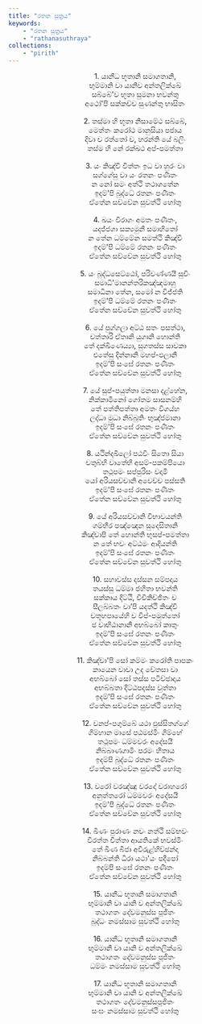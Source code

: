 ```yaml
---
title: "රතන සූත්‍රය"
keywords: 
    - "රතන සූත්‍රය"
    - "rathanasuthraya"
collections:
    - "pirith"
---
```

<p style='text-align:center'>1. යානීධ භූතානි සමාගතානි,<br />භුම්මානි වා යානිව අන්තලික්ඛේ<br />සබ්බේ&#39;ව භූතා සුමනා භවන්තු<br />අථෝ&#39;පි සක්කච්ච සුණන්තු භාසිතං<br /><br />2. තස්මා හි භූතා නිසාමේථ සබ්බේ,<br />මෙත්තං කරෝථ මානුසියා පජාය<br />දිවා ච රත්තෝ ච, හරන්ති යේ බලිං<br />තස්ම හි නේ රක්ඛථ අප්-පමත්තා<br /><br />3. යං කිඤ්චි විත්තං ඉධ වා හුරං වා<br />සග්ගේසු වා යං රතනං පණීතං<br />න නෝ සමං අත්ථි තථාගතේන<br />ඉදම්&#39;පි බුද්ධේ රතනං පණීතං<br />ඒතේන සච්චේන සුවත්ථි හෝතු<br /><br />4. ඛයං විරාගං අමතං පණීතං,<br />යදජ්ජගා සක්&zwj;යමුනී සමාහිතෝ<br />න තේන ධම්මේන සමත්ථි කිඤ්චි<br />ඉදම්&#39;පි ධම්මේ රතනං පණීතං<br />ඒතේන සච්චේන සුවත්ථි හෝතු<br /><br />5. යං බුද්ධසෙට්ඨෝ, පරිවණ්ණයී සුචිං<br />සමාධි&#39;මානන්තරිකඤ්ඤමාහු<br />සමාධිනා තේන, සමෝ න විජ්ජති<br />ඉදම්&#39;පි ධම්මේ රතනං පණීතං<br />ඒතේන සච්චේන සුවත්ථි හෝතු<br /><br />6. යේ පුග්ගලා අට්ඨ සතං පසත්ථා,<br />චත්තාරි ඒතානි යුගානි හොන්ති<br />තේ දක්ඛිණෙය්&zwj;යා, සුගතස්ස සාවකා<br />එතේසු දින්නානි මහප්-ඵලානි<br />ඉදම්&#39;පි සංඝේ රතනං පණීතං<br />ඒතේන සච්චේන සුවත්ථි හෝතු<br /><br />7. යේ සුප්-පයුත්තා මනසා දළ්හේන,<br />නික්කාමිනෝ ගෝතම සාසනම්හි<br />තේ පත්තිපත්තා අමතං විගය්හ<br />ලද්ධා මුධා නිබ්බුතිං භුඤ්ජමානා<br />ඉදම්&#39;පි සංඝේ රතනං පණීතං<br />ඒතේන සච්චේන සුවත්ථි හෝතු<br /><br />8. යථින්දඛීලෝ පඨවිං සිතො සියා<br />චතුබ්භි වාතේභි අසම්-පකම්පියො<br />තථූපමං සප්පුරිසං වදාමි<br />යෝ අරියසච්චානි අවෙච්ච පස්සති<br />ඉදම්&#39;පි සංඝේ රතනං පණීතං<br />ඒතේන සච්චේන සුවත්ථි හෝතු<br /><br />9. යේ අරියසච්චානි විභාවයන්ති<br />ගම්භීර පඤ්ඤෙන සුදෙසිතානි<br />කිඤ්චාපි තේ හොන්ති භුසප්-පමත්තා<br />න තේ භවං අට්ඨමං ආදියන්ති<br />ඉදම්&#39;පි සංඝේ රතනං පණීතං<br />ඒතේන සච්චේන සුවත්ථි හෝතු<br /><br />10. සහාවස්ස දස්සන සම්පදාය<br />තයස්සු ධම්මා ජහිතා භවන්ති<br />සක්කාය දිට්ඨි, විචිකිච්ඡිතං ච<br />සීලබ්බතං වා&rsquo;පි යදත්ථි කිඤ්චි<br />චතූහපායේහි ච විප්-පමුත්තෝ<br />ඡ චාභිඨානානි අභබ්බෝ කාතුං<br />ඉදම්&#39;පි සංඝේ රතනං පණීතං<br />ඒතේන සච්චේන සුවත්ථි හෝතු<br /><br />11. කිඤ්චා&#39;පි සෝ කම්මං කරෝති පාපකං<br />කායෙන වාචා උද චේතසා වා<br />අභබ්බෝ සෝ තස්ස පටිච්ඡාදාය<br />අභබ්බතා දිට්ඨපදස්ස වුත්තා<br />ඉදම්&#39;පි සංඝේ රතනං පණීතං<br />ඒතේන සච්චේන සුවත්ථි හෝතු<br /><br />12. වනප්-පගුම්බේ යථා ඵුස්සිතග්ගේ<br />ගිම්හාන මාසේ පඨමස්මිං ගිම්හේ<br />තථූපමං ධම්මවරං අදේසයී<br />නිබ්බාණගාමිං පරමං හිතාය<br />ඉදම්පි බුද්ධේ රතනං පණීතං<br />ඒතේන සච්චේන සුවත්ථි හෝතු<br /><br />13. වරෝ වරඤ්ඤු වරදෝ වරාහරෝ<br />අනුත්තරෝ ධම්මවරං අදේසයී<br />ඉදම්&#39;පි බුද්ධේ රතනං පණීතං<br />ඒතේන සච්චේන සුවත්ථි හෝතු<br /><br />14. ඛීණං පුරාණං නවං නත්ථි සම්භවං<br />විරත්ත චිත්තා ආයතිකේ භවස්මිං<br />තේ ඛීණ බීජා අවිරුළ්හිච්ඡන්දා<br />නිබ්බන්ති ධීරා යථා&#39;යං පදීපෝ<br />ඉදම්පි සංඝේ රතනං පණීතං<br />ඒතේන සච්චේන සුවත්ථි හෝතු<br /><br />15. යානීධ භූතානි සමාගතානි<br />භුම්මානි වා යානි ව අන්තලික්ඛේ<br />තථාගතං දේවමනුස්ස පූජිතං<br />බුද්ධං නමස්සාම සුවත්ථි හෝතු<br /><br />16. යානීධ භූතානි සමාගතානි<br />භුම්මානි වා යානි ව අන්තලික්ඛේ<br />තථාගතං දේවමනුස්ස පූජිතං<br />ධම්මං නමස්සාම සුවත්ථි හෝතු<br /><br />17. යානීධ භූතානි සමාගතානි<br />භුම්මානි වා යානි ව අන්තලික්ඛේ<br />තථාගතං දේවමනුස්සපූජිතං<br />සංඝං නමස්සාම සුවත්ථි හෝතු</p>
